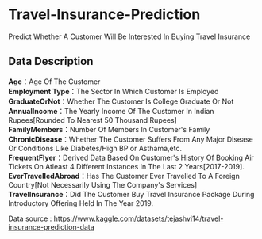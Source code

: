 # Travel-Insurance-Prediction
Predict Whether A Customer Will Be Interested In Buying Travel Insurance

## Data Description
**Age**：Age Of The Customer<br>
**Employment Type**：The Sector In Which Customer Is Employed<br>
**GraduateOrNot**：Whether The Customer Is College Graduate Or Not<br>
**AnnualIncome**：The Yearly Income Of The Customer In Indian Rupees[Rounded To Nearest 50 Thousand Rupees]<br>
**FamilyMembers**：Number Of Members In Customer's Family<br>
**ChronicDisease**：Whether The Customer Suffers From Any Major Disease Or Conditions Like Diabetes/High BP or Asthama,etc.<br>
**FrequentFlyer**：Derived Data Based On Customer's History Of Booking Air Tickets On Atleast 4 Different Instances In The Last 2 Years[2017-2019].<br>
**EverTravelledAbroad**：Has The Customer Ever Travelled To A Foreign Country[Not Necessarily Using The Company's Services]<br>
**TravelInsurance**：Did The Customer Buy Travel Insurance Package During Introductory Offering Held In The Year 2019.<br>

Data source : https://www.kaggle.com/datasets/tejashvi14/travel-insurance-prediction-data

